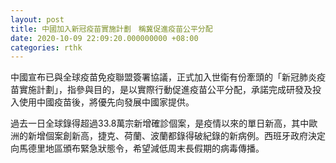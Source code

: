 ```yaml
---
layout: post
title: 中國加入新冠疫苗實施計劃　稱冀促進疫苗公平分配
date: 2020-10-09 22:09:20.000000000 +08:00
categories: rthk
---
```


中國宣布已與全球疫苗免疫聯盟簽署協議，正式加入世衛有份牽頭的「新冠肺炎疫苗實施計劃」，指參與目的，是以實際行動促進疫苗公平分配，承諾完成研發及投入使用中國疫苗後，將優先向發展中國家提供。

過去一日全球錄得超過33.8萬宗新增確診個案，是疫情以來的單日新高，其中歐洲的新增個案創新高，捷克、荷蘭、波蘭都錄得破紀錄的新病例。西班牙政府決定向馬德里地區頒布緊急狀態令，希望減低周末長假期的病毒傳播。
